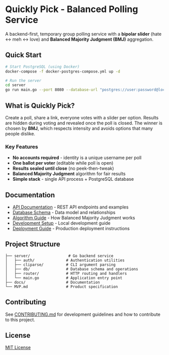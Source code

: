 # Quickly Pick - Balanced Polling Service

A backend-first, temporary group polling service with a **bipolar slider** (hate ↔ meh ↔ love) and **Balanced Majority Judgment (BMJ)** aggregation.

## Quick Start

```bash
# Start PostgreSQL (using Docker)
docker-compose -f docker-postgres-compose.yml up -d

# Run the server
cd server
go run main.go --port 8080 --database-url "postgres://user:password@localhost:5432/quicklypick?sslmode=disable"
```

## What is Quickly Pick?

Create a poll, share a link, everyone votes with a slider per option. Results are hidden during voting and revealed once the poll is closed. The winner is chosen by **BMJ**, which respects intensity and avoids options that many people dislike.

### Key Features

- **No accounts required** - identity is a unique username per poll
- **One ballot per voter** (editable while poll is open)
- **Results sealed until close** (no peek-then-tweak)
- **Balanced Majority Judgment** algorithm for fair results
- **Simple stack** - single API process + PostgreSQL database

## Documentation

- [API Documentation](docs/api.md) - REST API endpoints and examples
- [Database Schema](docs/database.md) - Data model and relationships
- [Algorithm Guide](docs/algorithm.md) - How Balanced Majority Judgment works
- [Development Setup](docs/development.md) - Local development guide
- [Deployment Guide](docs/deployment.md) - Production deployment instructions

## Project Structure

```
├── server/                 # Go backend service
│   ├── auth/              # Authentication utilities
│   ├── cliparse/          # CLI argument parsing
│   ├── db/                # Database schema and operations
│   ├── router/            # HTTP routing and handlers
│   └── main.go            # Application entry point
├── docs/                  # Documentation
└── MVP.md                 # Product specification
```

## Contributing

See [CONTRIBUTING.md](CONTRIBUTING.md) for development guidelines and how to contribute to this project.

## License

[MIT License](LICENSE)
